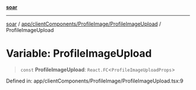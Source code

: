 [**soar**](../../../../../README.md)

***

[soar](../../../../../modules.md) / [app/clientComponents/ProfileImage/ProfileImageUpload](../README.md) / ProfileImageUpload

# Variable: ProfileImageUpload

> `const` **ProfileImageUpload**: `React.FC`\<`ProfileImageUploadProps`\>

Defined in: app/clientComponents/ProfileImage/ProfileImageUpload.tsx:9
